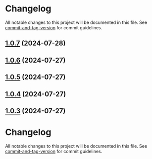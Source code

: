 # Changelog

All notable changes to this project will be documented in this file. See [commit-and-tag-version](https://github.com/absolute-version/commit-and-tag-version) for commit guidelines.

## [1.0.7](https://github.com/Essential-Component-Toolbox/my-external-links/compare/v1.0.6...v1.0.7) (2024-07-28)

## [1.0.6](https://github.com/Essential-Component-Toolbox/my-external-links/compare/v1.0.5...v1.0.6) (2024-07-27)

## [1.0.5](https://github.com/Essential-Component-Toolbox/my-external-links/compare/v1.0.4...v1.0.5) (2024-07-27)

## [1.0.4](https://github.com/Essential-Component-Toolbox/my-external-links/compare/v1.0.3...v1.0.4) (2024-07-27)

## [1.0.3](https://github.com/Essential-Component-Toolbox/my-external-links/compare/v1.0.2...v1.0.3) (2024-07-27)

# Changelog

All notable changes to this project will be documented in this file. See [commit-and-tag-version](https://github.com/absolute-version/commit-and-tag-version) for commit guidelines.
